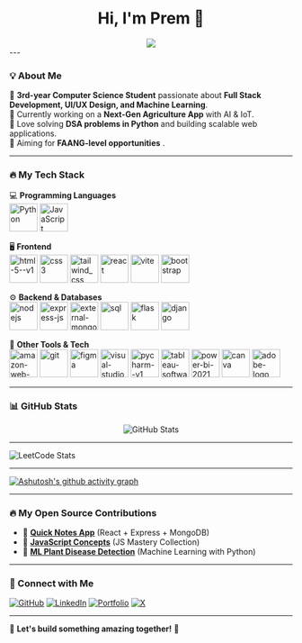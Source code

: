 <h1 align="center">Hi, I'm Prem 👋</h1>
<div align="center">
  <img src="https://readme-typing-svg.herokuapp.com?size=22&duration=3000&color=FF0000&vCenter=true&width=500&lines=Machine+Learning+Enthusiast;Full+Stack+Developer;UI%2FUX+Designer" />
</div>
---

### 💡 About Me  
🔹 **3rd-year Computer Science Student** passionate about **Full Stack Development, UI/UX Design, and Machine Learning**.  
🔹 Currently working on a **Next-Gen Agriculture App** with AI & IoT.  
🔹 Love solving **DSA problems in Python** and building scalable web applications.  
🔹 Aiming for **FAANG-level opportunities** .  

---

### 🔥 My Tech Stack  
💻 **Programming Languages**  
<img width="50" height="50"  alt="Python" src="https://img.icons8.com/color/48/python--v1.png" alt="python--v1"/>
<img width="50" height="50" alt="JavaScript" src="https://img.icons8.com/ios-filled/50/javascript.png" alt="javascript"/>

🖥️ **Frontend**  
<img width="50" height="50" src="https://img.icons8.com/color/48/html-5--v1.png" alt="html-5--v1"/>
<img width="50" height="50" src="https://img.icons8.com/stickers/100/css3.png" alt="css3"/>
<img width="50" height="50" src="https://img.icons8.com/color/48/tailwind_css.png" alt="tailwind_css"/>
<img width="50" height="50" src="https://img.icons8.com/ios-glyphs/30/react.png" alt="react"/>
<img width="50" height="50" src="https://img.icons8.com/fluency/48/vite.png" alt="vite"/>
<img width="50" height="50" src="https://img.icons8.com/ios-filled/50/bootstrap.png" alt="bootstrap"/>

⚙️ **Backend & Databases**  
<img width="50" height="50" src="https://img.icons8.com/color/48/nodejs.png" alt="nodejs"/>
<img width="50" height="50" src="https://img.icons8.com/ios/50/express-js.png" alt="express-js"/>
<img width="50" height="50" src="https://img.icons8.com/external-tal-revivo-shadow-tal-revivo/24/external-mongodb-a-cross-platform-document-oriented-database-program-logo-shadow-tal-revivo.png" alt="external-mongodb-a-cross-platform-document-oriented-database-program-logo-shadow-tal-revivo"/>
<img width="50" height="50" src="https://img.icons8.com/arcade/64/sql.png" alt="sql"/>
<img width="50" height="50" src="https://img.icons8.com/ios/50/flask.png" alt="flask"/>
<img width="50" height="50" src="https://img.icons8.com/ios/50/django.png" alt="django"/>

📡 **Other Tools & Tech**  
<img width="50" height="50" src="https://img.icons8.com/color/48/amazon-web-services.png" alt="amazon-web-services"/>
<img width="50" height="50" src="https://img.icons8.com/color/48/git.png" alt="git"/>
<img width="50" height="50" src="https://img.icons8.com/color/48/figma.png" alt="figma"/>
<img width="50" height="50" src="https://img.icons8.com/ios/50/visual-studio.png" alt="visual-studio"/>
<img width="50" height="50" src="https://img.icons8.com/color/48/pycharm--v1.png" alt="pycharm--v1"/>
<img width="50" height="50" src="https://img.icons8.com/ios/50/tableau-software.png" alt="tableau-software"/>
<img width="50" height="50" src="https://img.icons8.com/color/48/power-bi-2021.png" alt="power-bi-2021"/>
<img width="50" height="50" src="https://img.icons8.com/fluency/48/canva.png" alt="canva"/>
<img width="50" height="50" src="https://img.icons8.com/ios-filled/50/adobe-logo.png" alt="adobe-logo"/>

---

### 📊 GitHub Stats  
<p align="center">
  <img src="https://github-readme-stats.vercel.app/api?username=premwizard&show_icons=true&theme=tokyonight" alt="GitHub Stats" />
</p>

---
![LeetCode Stats](https://leetcard.jacoblin.cool/mprem5032?theme=dark&font=Salsa&ext=heatmap)

---

[![Ashutosh's github activity graph](https://github-readme-activity-graph.vercel.app/graph?username=premwizard&bg_color=000000&color=ffffff&line=ff0000&point=00ffcc&area=true&hide_border=true)](https://github.com/ashutosh00710/github-readme-activity-graph)

---

### 🔥 My Open Source Contributions  
- 🌟 **[Quick Notes App](https://github.com/premwizard/quick-notes-app)** (React + Express + MongoDB)  
- 🚀 **[JavaScript Concepts](https://github.com/premwizard/JAVA-SCRIPT-Concepts)** (JS Mastery Collection)  
- 🌱 **[ML Plant Disease Detection](https://github.com/premwizard/plant-disease-detection)** (Machine Learning with Python)  

---

### 📢 Connect with Me  
[![GitHub](https://img.shields.io/badge/GitHub-Profile-blue?style=flat&logo=github)](https://github.com/premwizard)
[![LinkedIn](https://img.shields.io/badge/LinkedIn-Profile-blue?style=flat&logo=linkedin)](https://www.linkedin.com/in/m-prem/)
[![Portfolio](https://img.shields.io/badge/Portfolio-Website-green?style=flat&logo=google-chrome)](https://beacons.ai/m_prem)
[![X](https://img.shields.io/badge/X-Profile-black?style=flat&logo=x)]([https://twitter.com/your-profile](https://x.com/MPrem2222))

---

🚀 **Let's build something amazing together!** 🚀
